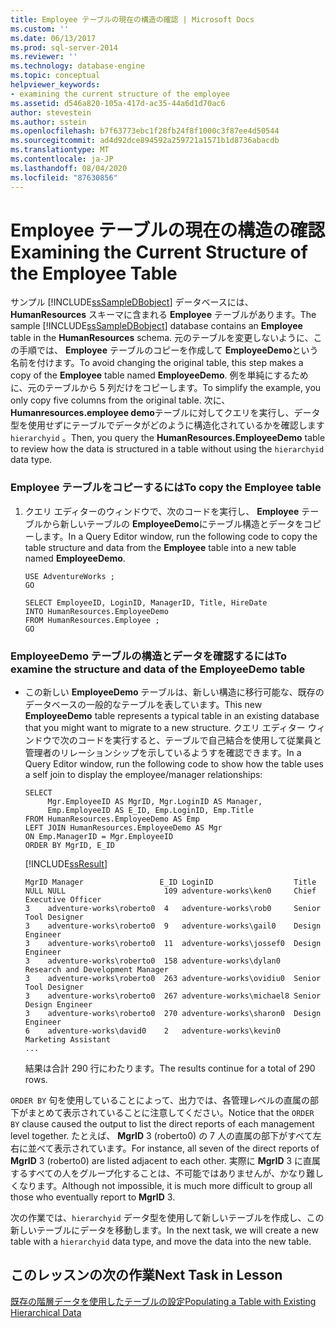 ```yaml
---
title: Employee テーブルの現在の構造の確認 | Microsoft Docs
ms.custom: ''
ms.date: 06/13/2017
ms.prod: sql-server-2014
ms.reviewer: ''
ms.technology: database-engine
ms.topic: conceptual
helpviewer_keywords:
- examining the current structure of the employee
ms.assetid: d546a820-105a-417d-ac35-44a6d1d70ac6
author: stevestein
ms.author: sstein
ms.openlocfilehash: b7f63773ebc1f28fb24f8f1000c3f87ee4d50544
ms.sourcegitcommit: ad4d92dce894592a259721a1571b1d8736abacdb
ms.translationtype: MT
ms.contentlocale: ja-JP
ms.lasthandoff: 08/04/2020
ms.locfileid: "87630856"
---
```

# <a name="examining-the-current-structure-of-the-employee-table"></a><span data-ttu-id="92bdf-102">Employee テーブルの現在の構造の確認</span><span class="sxs-lookup"><span data-stu-id="92bdf-102">Examining the Current Structure of the Employee Table</span></span>
  <span data-ttu-id="92bdf-103"> サンプル [!INCLUDE[ssSampleDBobject](../../includes/sssampledbobject-md.md)] データベースには、**HumanResources** スキーマに含まれる **Employee** テーブルがあります。</span><span class="sxs-lookup"><span data-stu-id="92bdf-103">The sample [!INCLUDE[ssSampleDBobject](../../includes/sssampledbobject-md.md)] database contains an **Employee** table in the **HumanResources** schema.</span></span> <span data-ttu-id="92bdf-104">元のテーブルを変更しないように、この手順では、 **Employee** テーブルのコピーを作成して **EmployeeDemo**という名前を付けます。</span><span class="sxs-lookup"><span data-stu-id="92bdf-104">To avoid changing the original table, this step makes a copy of the **Employee** table named **EmployeeDemo**.</span></span> <span data-ttu-id="92bdf-105">例を単純にするために、元のテーブルから 5 列だけをコピーします。</span><span class="sxs-lookup"><span data-stu-id="92bdf-105">To simplify the example, you only copy five columns from the original table.</span></span> <span data-ttu-id="92bdf-106">次に、 **Humanresources.employee demo**テーブルに対してクエリを実行し、データ型を使用せずにテーブルでデータがどのように構造化されているかを確認します `hierarchyid` 。</span><span class="sxs-lookup"><span data-stu-id="92bdf-106">Then, you query the **HumanResources.EmployeeDemo** table to review how the data is structured in a table without using the `hierarchyid` data type.</span></span>  
  
### <a name="to-copy-the-employee-table"></a><span data-ttu-id="92bdf-107">Employee テーブルをコピーするには</span><span class="sxs-lookup"><span data-stu-id="92bdf-107">To copy the Employee table</span></span>  
  
1.  <span data-ttu-id="92bdf-108">クエリ エディターのウィンドウで、次のコードを実行し、 **Employee** テーブルから新しいテーブルの **EmployeeDemo**にテーブル構造とデータをコピーします。</span><span class="sxs-lookup"><span data-stu-id="92bdf-108">In a Query Editor window, run the following code to copy the table structure and data from the **Employee** table into a new table named **EmployeeDemo**.</span></span>  
  
    ```  
    USE AdventureWorks ;  
    GO  
  
    SELECT EmployeeID, LoginID, ManagerID, Title, HireDate   
    INTO HumanResources.EmployeeDemo   
    FROM HumanResources.Employee ;  
    GO  
    ```  
  
### <a name="to-examine-the-structure-and-data-of-the-employeedemo-table"></a><span data-ttu-id="92bdf-109">EmployeeDemo テーブルの構造とデータを確認するには</span><span class="sxs-lookup"><span data-stu-id="92bdf-109">To examine the structure and data of the EmployeeDemo table</span></span>  
  
-   <span data-ttu-id="92bdf-110">この新しい **EmployeeDemo** テーブルは、新しい構造に移行可能な、既存のデータベースの一般的なテーブルを表しています。</span><span class="sxs-lookup"><span data-stu-id="92bdf-110">This new **EmployeeDemo** table represents a typical table in an existing database that you might want to migrate to a new structure.</span></span> <span data-ttu-id="92bdf-111">クエリ エディター ウィンドウで次のコードを実行すると、テーブルで自己結合を使用して従業員と管理者のリレーションシップを示しているようすを確認できます。</span><span class="sxs-lookup"><span data-stu-id="92bdf-111">In a Query Editor window, run the following code to show how the table uses a self join to display the employee/manager relationships:</span></span>  
  
    ```  
    SELECT   
         Mgr.EmployeeID AS MgrID, Mgr.LoginID AS Manager,   
         Emp.EmployeeID AS E_ID, Emp.LoginID, Emp.Title  
    FROM HumanResources.EmployeeDemo AS Emp  
    LEFT JOIN HumanResources.EmployeeDemo AS Mgr  
    ON Emp.ManagerID = Mgr.EmployeeID  
    ORDER BY MgrID, E_ID  
    ```  
  
     [!INCLUDE[ssResult](../../includes/ssresult-md.md)]  
  
    ```  
    MgrID Manager                 E_ID LoginID                  Title  
    NULL NULL                      109 adventure-works\ken0     Chief Executive Officer  
    3    adventure-works\roberto0  4   adventure-works\rob0     Senior Tool Designer  
    3    adventure-works\roberto0  9   adventure-works\gail0    Design Engineer  
    3    adventure-works\roberto0  11  adventure-works\jossef0  Design Engineer  
    3    adventure-works\roberto0  158 adventure-works\dylan0   Research and Development Manager  
    3    adventure-works\roberto0  263 adventure-works\ovidiu0  Senior Tool Designer  
    3    adventure-works\roberto0  267 adventure-works\michael8 Senior Design Engineer  
    3    adventure-works\roberto0  270 adventure-works\sharon0  Design Engineer  
    6    adventure-works\david0    2   adventure-works\kevin0   Marketing Assistant  
    ...  
    ```  
  
     <span data-ttu-id="92bdf-112">結果は合計 290 行にわたります。</span><span class="sxs-lookup"><span data-stu-id="92bdf-112">The results continue for a total of 290 rows.</span></span>  
  
 <span data-ttu-id="92bdf-113">`ORDER BY` 句を使用していることによって、出力では、各管理レベルの直属の部下がまとめて表示されていることに注意してください。</span><span class="sxs-lookup"><span data-stu-id="92bdf-113">Notice that the `ORDER BY` clause caused the output to list the direct reports of each management level together.</span></span> <span data-ttu-id="92bdf-114">たとえば、 **MgrID** 3 (roberto0) の 7 人の直属の部下がすべて左右に並べて表示されています。</span><span class="sxs-lookup"><span data-stu-id="92bdf-114">For instance, all seven of the direct reports of **MgrID** 3 (roberto0) are listed adjacent to each other.</span></span> <span data-ttu-id="92bdf-115">実際に **MgrID** 3 に直属するすべての人をグループ化することは、不可能ではありませんが、かなり難しくなります。</span><span class="sxs-lookup"><span data-stu-id="92bdf-115">Although not impossible, it is much more difficult to group all those who eventually report to **MgrID** 3.</span></span>  
  
 <span data-ttu-id="92bdf-116">次の作業では、`hierarchyid` データ型を使用して新しいテーブルを作成し、この新しいテーブルにデータを移動します。</span><span class="sxs-lookup"><span data-stu-id="92bdf-116">In the next task, we will create a new table with a `hierarchyid` data type, and move the data into the new table.</span></span>  
  
## <a name="next-task-in-lesson"></a><span data-ttu-id="92bdf-117">このレッスンの次の作業</span><span class="sxs-lookup"><span data-stu-id="92bdf-117">Next Task in Lesson</span></span>  
 [<span data-ttu-id="92bdf-118">既存の階層データを使用したテーブルの設定</span><span class="sxs-lookup"><span data-stu-id="92bdf-118">Populating a Table with Existing Hierarchical Data</span></span>](lesson-1-2-populating-a-table-with-existing-hierarchical-data.md)  
  
  
